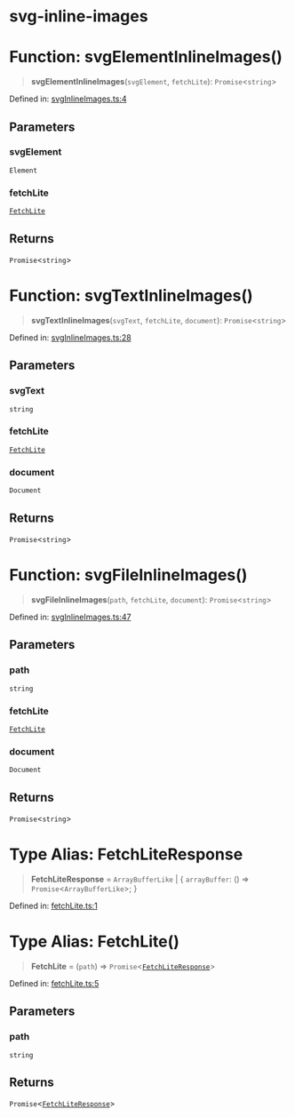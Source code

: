 
<a name="headermd"></a>

# svg-inline-images


<a name="docssvginlineimagesfunctionssvgelementinlineimagesmd"></a>

# Function: svgElementInlineImages()

> **svgElementInlineImages**(`svgElement`, `fetchLite`): `Promise`\<`string`\>

Defined in: [svgInlineImages.ts:4](https://github.com/Antony74/svg-inline-images/blob/93f6bdda63eb902904faea9c55b68b01719dbdd5/src/svgInlineImages.ts#L4)

## Parameters

### svgElement

`Element`

### fetchLite

[`FetchLite`](#docsfetchlitetype-aliasesfetchlitemd)

## Returns

`Promise`\<`string`\>


<a name="docssvginlineimagesfunctionssvgtextinlineimagesmd"></a>

# Function: svgTextInlineImages()

> **svgTextInlineImages**(`svgText`, `fetchLite`, `document`): `Promise`\<`string`\>

Defined in: [svgInlineImages.ts:28](https://github.com/Antony74/svg-inline-images/blob/93f6bdda63eb902904faea9c55b68b01719dbdd5/src/svgInlineImages.ts#L28)

## Parameters

### svgText

`string`

### fetchLite

[`FetchLite`](#docsfetchlitetype-aliasesfetchlitemd)

### document

`Document`

## Returns

`Promise`\<`string`\>


<a name="docssvginlineimagesfunctionssvgfileinlineimagesmd"></a>

# Function: svgFileInlineImages()

> **svgFileInlineImages**(`path`, `fetchLite`, `document`): `Promise`\<`string`\>

Defined in: [svgInlineImages.ts:47](https://github.com/Antony74/svg-inline-images/blob/93f6bdda63eb902904faea9c55b68b01719dbdd5/src/svgInlineImages.ts#L47)

## Parameters

### path

`string`

### fetchLite

[`FetchLite`](#docsfetchlitetype-aliasesfetchlitemd)

### document

`Document`

## Returns

`Promise`\<`string`\>


<a name="docsfetchlitetype-aliasesfetchliteresponsemd"></a>

# Type Alias: FetchLiteResponse

> **FetchLiteResponse** = `ArrayBufferLike` \| \{ `arrayBuffer`: () => `Promise`\<`ArrayBufferLike`\>; \}

Defined in: [fetchLite.ts:1](https://github.com/Antony74/svg-inline-images/blob/93f6bdda63eb902904faea9c55b68b01719dbdd5/src/fetchLite.ts#L1)


<a name="docsfetchlitetype-aliasesfetchlitemd"></a>

# Type Alias: FetchLite()

> **FetchLite** = (`path`) => `Promise`\<[`FetchLiteResponse`](#docsfetchlitetype-aliasesfetchliteresponsemd)\>

Defined in: [fetchLite.ts:5](https://github.com/Antony74/svg-inline-images/blob/93f6bdda63eb902904faea9c55b68b01719dbdd5/src/fetchLite.ts#L5)

## Parameters

### path

`string`

## Returns

`Promise`\<[`FetchLiteResponse`](#docsfetchlitetype-aliasesfetchliteresponsemd)\>
